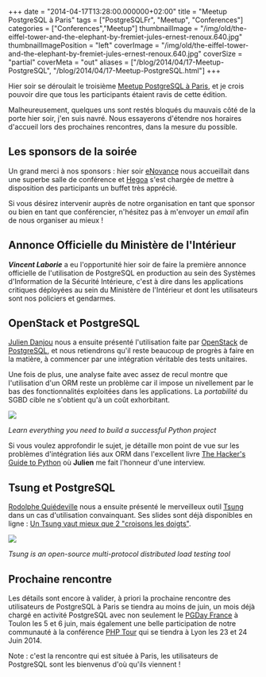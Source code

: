 +++
date = "2014-04-17T13:28:00.000000+02:00"
title = "Meetup PostgreSQL à Paris"
tags = ["PostgreSQLFr", "Meetup", "Conferences"]
categories = ["Conferences","Meetup"]
thumbnailImage = "/img/old/the-eiffel-tower-and-the-elephant-by-fremiet-jules-ernest-renoux.640.jpg"
thumbnailImagePosition = "left"
coverImage = "/img/old/the-eiffel-tower-and-the-elephant-by-fremiet-jules-ernest-renoux.640.jpg"
coverSize = "partial"
coverMeta = "out"
aliases = ["/blog/2014/04/17-Meetup-PostgreSQL",
           "/blog/2014/04/17-Meetup-PostgreSQL.html"]
+++

Hier soir se déroulait le troisième 
[Meetup PostgreSQL à Paris](http://www.meetup.com/PostgreSQL-User-Group-Paris/), et je crois
pouvoir dire que tous les participants étaient ravis de cette édition.


Malheureusement, quelques uns sont restés bloqués du mauvais côté de la
porte hier soir, j'en suis navré. Nous essayerons d'étendre nos horaires
d'accueil lors des prochaines rencontres, dans la mesure du possible.


## Les sponsors de la soirée

Un grand merci à nos sponsors : hier soir 
[eNovance](https://www.enovance.com/) nous accueillait dans une
superbe salle de conférence et 
[Hegoa](http://www.hegoa-recrut.com/) s'est chargée de mettre à disposition
des participants un buffet très apprécié.

Si vous désirez intervenir auprès de notre organisation en tant que sponsor
ou bien en tant que conférencier, n'hésitez pas à m'envoyer un 
*email* afin de
nous organiser au mieux !


## Annonce Officielle du Ministère de l'Intérieur

***Vincent Laborie*** a eu l'opportunité hier soir de faire la première annonce
officielle de l'utilisation de PostgreSQL en production au sein des Systèmes
d'Information de la Sécurité Intérieure, c'est à dire dans les applications
critiques déployées au sein du Ministère de l'Intérieur et dont les
utilisateurs sont nos policiers et gendarmes.


## OpenStack et PostgreSQL

[Julien Danjou](http://julien.danjou.info/) nous a ensuite présenté l'utilisation faite par 
[OpenStack](https://www.openstack.org/) de
[PostgreSQL](http://www.postgresql.org/), et nous retiendrons qu'il reste beaucoup de progrès à faire en
la matière, à commencer par une intégration véritable des tests unitaires.

Une fois de plus, une analyse faite avec assez de recul montre que
l'utilisation d'un ORM reste un problème car il impose un nivellement par le
bas des fonctionnalités exploitées dans les applications. La 
*portabilité* du
SGBD cible ne s'obtient qu'à un coût exhorbitant.


<div class="figure center dim-margin">
  <a href="http://julien.danjou.info/books/the-hacker-guide-to-python">
    <img src="/img/old/the-hacker-guide-to-python.png">
  </a>
</div>

*Learn everything you need to build a successful Python project*

Si vous voulez approfondir le sujet, je détaille mon point de vue sur les
problèmes d'intégration liés aux ORM dans l'excellent livre
[The Hacker's Guide to Python](http://julien.danjou.info/books/the-hacker-guide-to-python) où 
**Julien** me fait l'honneur d'une interview.


## Tsung et PostgreSQL

[Rodolphe Quiédeville](http://blog.rodolphe.quiedeville.org/) nous a ensuite présenté le merveilleux outil 
[Tsung](http://tsung.erlang-projects.org/) dans
un cas d'utilisation convainquant. Ses slides sont déjà disponibles en
ligne : 
[Un Tsung vaut mieux que 2 "croisons les doigts"](http://www.slideshare.net/RodolpheQuideville/tsung-meetuppostgresqlparisavr2014).


<div class="figure center dim-margin">
  <a href="http://tsung.erlang-projects.org/">
    <img src="/img/old/tsung_logo_non_officiel.png">
  </a>
</div>

*Tsung is an open-source multi-protocol distributed load testing tool*

## Prochaine rencontre

Les détails sont encore à valider, à priori la prochaine rencontre des
utilisateurs de PostgreSQL à Paris se tiendra au moins de juin, un mois déjà
chargé en activité PostgreSQL avec non seulement le 
[PGDay France](http://pgday.fr/) à Toulon
les 5 et 6 juin, mais également une belle participation de notre communauté
à la conférence 
[PHP Tour](http://afup.org/pages/phptourlyon2014/) qui se tiendra à Lyon les 23 et 24 Juin 2014.

Note : c'est la rencontre qui est située à Paris, les utilisateurs de
PostgreSQL sont les bienvenus d'où qu'ils viennent !
